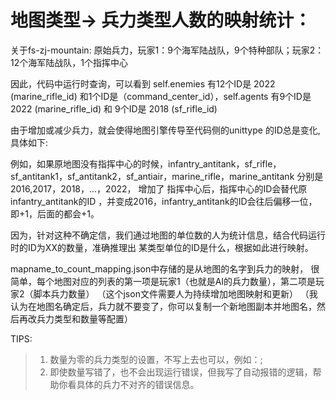 # 地图类型-> 兵力类型人数的映射统计：

关于fs-zj-mountain:
原始兵力，玩家1：9个海军陆战队，9个特种部队；玩家2：12个海军陆战队，1个指挥中心

因此，代码中运行时查询，可以看到 self.enemies 有12个ID是 2022 (marine_rifle_id) 和1个ID是（command_center_id），self.agents 有9个ID是 2022 (marine_rifle_id) 和 9个ID是 2018 (sf_rifle_id)

由于增加或减少兵力，就会使得地图引擎传导至代码侧的unittype 的ID总是变化,具体如下:

例如，如果原地图没有指挥中心的时候，infantry_antitank，sf_rifle，sf_antitank1，sf_antitank2，sf_antiair，marine_rifle，marine_antitank 分别是 2016,2017，2018，...，2022，
增加了 指挥中心后，指挥中心的ID会替代原infantry_antitank的ID ，并变成2016，infantry_antitank的ID会往后偏移一位，即+1，后面的都会+1。

因为，针对这种不确定信，我们通过地图的单位数的人为统计信息，结合代码运行时的ID为XX的数量，准确推理出 某类型单位的ID是什么，根据如此进行映射。

mapname_to_count_mapping.json中存储的是从地图的名字到兵力的映射， 很简单，每个地图对应的列表的第一项是玩家1（也就是AI的兵力数量），第二项是玩家2（脚本兵力数量）
（这个json文件需要人为持续增加地图映射和更新）
（我认为在地图名确定后，兵力就不要变了，你可以复制一个新地图副本并地图名，然后再改兵力类型和数量等配置）

TIPS: 
> 1. 数量为零的兵力类型的设置，不写上去也可以，例如：;
> 2. 即使数量写错了，也不会出现运行错误，但我写了自动报错的逻辑，帮助你看具体的兵力不对齐的错误信息。
